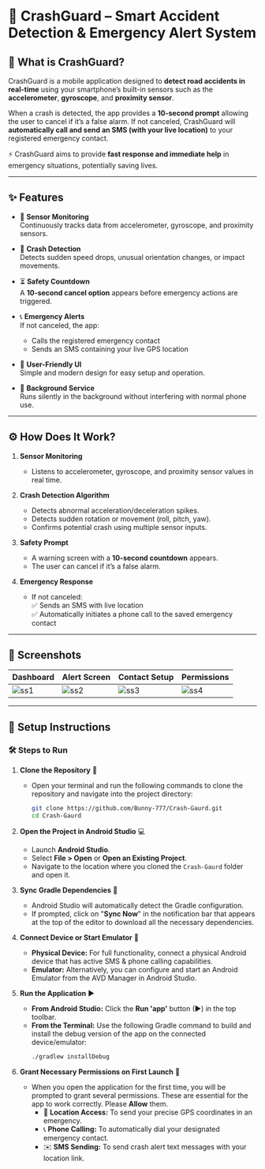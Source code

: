 # 🚗 CrashGuard – Smart Accident Detection & Emergency Alert System

## 📖 What is CrashGuard?

CrashGuard is a mobile application designed to **detect road accidents in real-time** using your smartphone’s built-in sensors such as the **accelerometer**, **gyroscope**, and **proximity sensor**.  

When a crash is detected, the app provides a **10-second prompt** allowing the user to cancel if it’s a false alarm. If not canceled, CrashGuard will **automatically call and send an SMS (with your live location)** to your registered emergency contact.  

⚡ CrashGuard aims to provide **fast response and immediate help** in emergency situations, potentially saving lives.  

---

## ✨ Features

- 📱 **Sensor Monitoring**  
  Continuously tracks data from accelerometer, gyroscope, and proximity sensors.  

- 🚨 **Crash Detection**  
  Detects sudden speed drops, unusual orientation changes, or impact movements.  

- ⏳ **Safety Countdown**  
  A **10-second cancel option** appears before emergency actions are triggered.  

- 📞 **Emergency Alerts**  
  If not canceled, the app:  
  - Calls the registered emergency contact  
  - Sends an SMS containing your live GPS location  

- 🎨 **User-Friendly UI**  
  Simple and modern design for easy setup and operation.  

- 🔋 **Background Service**  
  Runs silently in the background without interfering with normal phone use.  

---

## ⚙️ How Does It Work?

1. **Sensor Monitoring**  
   - Listens to accelerometer, gyroscope, and proximity sensor values in real time.  

2. **Crash Detection Algorithm**  
   - Detects abnormal acceleration/deceleration spikes.  
   - Detects sudden rotation or movement (roll, pitch, yaw).  
   - Confirms potential crash using multiple sensor inputs.  

3. **Safety Prompt**  
   - A warning screen with a **10-second countdown** appears.  
   - The user can cancel if it’s a false alarm.  

4. **Emergency Response**  
   - If not canceled:  
     ✅ Sends an SMS with live location  
     ✅ Automatically initiates a phone call to the saved emergency contact  

---

## 📸 Screenshots  

| Dashboard | Alert Screen | Contact Setup | Permissions |
|-----------|--------------|---------------|-------------|
| ![ss1](https://github.com/user-attachments/assets/33cd8188-5cd9-4343-a593-8ce3b540fb97) | ![ss2](https://github.com/user-attachments/assets/c2f5e611-0ca9-40a9-8cfb-dcaebda05e53) | ![ss3](https://github.com/user-attachments/assets/05e61df7-a2be-4259-ae80-9be892322ea5) | ![ss4](https://github.com/user-attachments/assets/ec49bb3d-1ac4-4521-9535-0258274a87d9) |

---

## 🚀 Setup Instructions



### 🛠️ Steps to Run

1.  **Clone the Repository** 📂
    * Open your terminal and run the following commands to clone the repository and navigate into the project directory:
        ```bash
        git clone https://github.com/Bunny-777/Crash-Gaurd.git 
        cd Crash-Gaurd
        ```

2.  **Open the Project in Android Studio** 💻
    * Launch **Android Studio**.
    * Select **File > Open** or **Open an Existing Project**.
    * Navigate to the location where you cloned the `Crash-Gaurd` folder and open it.

3.  **Sync Gradle Dependencies** 🔄
    * Android Studio will automatically detect the Gradle configuration.
    * If prompted, click on "**Sync Now**" in the notification bar that appears at the top of the editor to download all the necessary dependencies.

4.  **Connect Device or Start Emulator** 📱
    * **Physical Device:** For full functionality, connect a physical Android device that has active SMS & phone calling capabilities.
    * **Emulator:** Alternatively, you can configure and start an Android Emulator from the AVD Manager in Android Studio.

5.  **Run the Application** ▶️
    * **From Android Studio:** Click the **Run 'app'** button (▶) in the top toolbar.
    * **From the Terminal:** Use the following Gradle command to build and install the debug version of the app on the connected device/emulator:
        ```bash
        ./gradlew installDebug
        ```

6.  **Grant Necessary Permissions on First Launch** 🙏
    * When you open the application for the first time, you will be prompted to grant several permissions. These are essential for the app to work correctly. Please **Allow** them.
        * 📍 **Location Access:** To send your precise GPS coordinates in an emergency.
        * 📞 **Phone Calling:** To automatically dial your designated emergency contact.
        * ✉️ **SMS Sending:** To send crash alert text messages with your location link.
